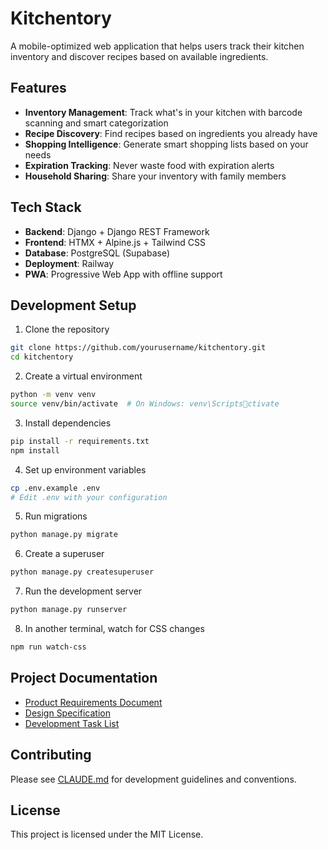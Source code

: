 # Kitchentory

A mobile-optimized web application that helps users track their kitchen inventory and discover recipes based on available ingredients.

## Features

- **Inventory Management**: Track what's in your kitchen with barcode scanning and smart categorization
- **Recipe Discovery**: Find recipes based on ingredients you already have
- **Shopping Intelligence**: Generate smart shopping lists based on your needs
- **Expiration Tracking**: Never waste food with expiration alerts
- **Household Sharing**: Share your inventory with family members

## Tech Stack

- **Backend**: Django + Django REST Framework
- **Frontend**: HTMX + Alpine.js + Tailwind CSS
- **Database**: PostgreSQL (Supabase)
- **Deployment**: Railway
- **PWA**: Progressive Web App with offline support

## Development Setup

1. Clone the repository
```bash
git clone https://github.com/yourusername/kitchentory.git
cd kitchentory
```

2. Create a virtual environment
```bash
python -m venv venv
source venv/bin/activate  # On Windows: venv\Scriptsctivate
```

3. Install dependencies
```bash
pip install -r requirements.txt
npm install
```

4. Set up environment variables
```bash
cp .env.example .env
# Edit .env with your configuration
```

5. Run migrations
```bash
python manage.py migrate
```

6. Create a superuser
```bash
python manage.py createsuperuser
```

7. Run the development server
```bash
python manage.py runserver
```

8. In another terminal, watch for CSS changes
```bash
npm run watch-css
```

## Project Documentation

- [Product Requirements Document](Docs/PRD.md)
- [Design Specification](Docs/DesignSpec.md)
- [Development Task List](Docs/TaskList.md)

## Contributing

Please see [CLAUDE.md](CLAUDE.md) for development guidelines and conventions.

## License

This project is licensed under the MIT License.

